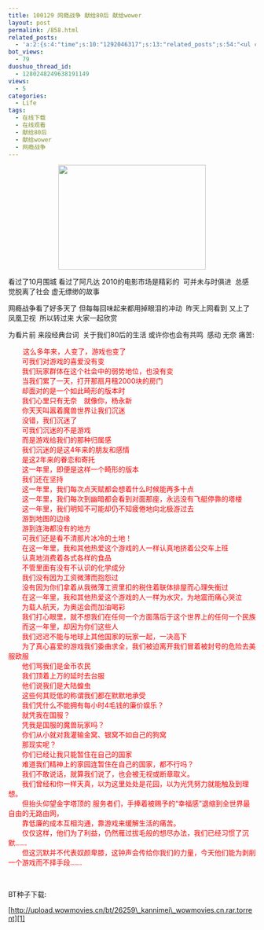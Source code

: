 ```yaml
---
title: 100129 网瘾战争 献给80后 献给wower
layout: post
permalink: /858.html
related_posts:
  - 'a:2:{s:4:"time";s:10:"1292046317";s:13:"related_posts";s:54:"<ul class="related_post"><li>No Related Post</li></ul>";}'
bot_views:
  - 79
duoshuo_thread_id:
  - 1280248249638191149
views:
  - 5
categories:
  - Life
tags:
  - 在线下载
  - 在线观看
  - 献给80后
  - 献给wower
  - 网瘾战争
---
```

<p style="text-align: center;">
  <a href="http://www.80aj.com/wp-content/uploads/2010/01/6_100121103501_1.jpg"><img class="aligncenter size-medium wp-image-859" title="6_100121103501_1" src="http://www.80aj.com/wp-content/uploads/2010/01/6_100121103501_1-300x213.jpg" alt="" width="300" height="213" /></a>
</p>

看过了10月围城 看过了阿凡达 2010的电影市场是精彩的  可并未与时俱进  总感觉脱离了社会 虚无缥缈的故事

网瘾战争看了好多天了 但每每回味起来都用掉眼泪的冲动  昨天上网看到 又上了 凤凰卫视  所以转过来 大家一起欣赏

为看片前 来段经典台词  关于我们80后的生活 或许你也会有共鸣  感动 无奈 痛苦:

<p style="text-align: left;">
  　    <span style="color: #ff0000;">这么多年来，人变了，游戏也变了<br /> 　　可我们对游戏的喜爱没有变<br /> 　　我们玩家群体在这个社会中的弱势地位，也没有变<br /> 　　当我们累了一天，打开那扇月租2000块的房门<br /> 　　却面对的是一个如此畸形的版本时<br /> 　　我们心里只有无奈　就像你，杨永新<br /> 　　你天天叫嚣着魔兽世界让我们沉迷<br /> 　　没错，我们沉迷了<br /> 　　可我们沉迷的不是游戏<br /> 　　而是游戏给我们的那种归属感<br /> 　　我们沉迷的是这4年来的朋友和感情<br /> 　　是这2年来的眷恋和寄托<br /> 　　这一年里，即便是这样一个畸形的版本<br /> 　　我们还在坚持<br /> 　　这一年里，我们每次点天赋都会想着什么时候能再多十点<br /> 　　这一年里，我们每次到幽暗都会看到对面那座，永远没有飞艇停靠的塔楼<br /> 　　这一年里，我们明知不可能却仍不知疲倦地向北极游过去<br /> 　　游到地图的边缘<br /> 　　游到连海都没有的地方<br /> 　　可我们还是看不清那片冰冷的土地！<br /> 　　在这一年里，我和其他热爱这个游戏的人一样认真地挤着公交车上班<br /> 　　认真地消费着各式各样的食品<br /> 　　不管里面有没有不认识的化学成分<br /> 　　我们没有因为工资微薄而抱怨过<br /> 　　没有因为你们拿着从我微薄工资里扣的税住着联体排屋而心理失衡过<br /> 　　在这一年里，我和其他热爱这个游戏的人一样为水灾，为地震而痛心哭泣<br /> 　　为载人航天，为奥运会而加油喝彩<br /> 　　我们打心眼里，就不想我们在任何一个方面落后于这个世界上的任何一个民族<br /> 　　而这一年里，却因为你们这些人<br /> 　　我们迟迟不能与地球上其他国家的玩家一起，一决高下<br /> 　　为了真心喜爱的游戏我们委曲求全，我们被迫离开我们冒着被封号的危险去美服欧服<br /> 　　他们骂我们是金币农民<br /> 　　我们顶着上万的延时去台服<br /> 　　他们说我们是大陆蝗虫<br /> 　　这些何其贬低的称谓我们都在默默地承受<br /> 　　我们凭什么不能拥有每小时4毛钱的廉价娱乐？<br /> 　　就凭我在国服？<br /> 　　凭我是国服的魔兽玩家吗？<br /> 　　你们从小就对我灌输金窝、银窝不如自己的狗窝<br /> 　　那现实呢？<br /> 　　你们已经让我只能暂住在自己的国家<br /> 　　难道我们精神上的家园连暂住在自己的国家，都不行吗？<br /> 　　我们不敢说话，就算我们说了，也会被无视或断章取义。<br /> 　　我们曾经和你一样天真，以为这里处处是花园，以为光凭努力就能触及到理想。<br /> 　　但抬头仰望金字塔顶的 服务者们，手捧着被赐予的“幸福感”退缩到全世界最自由的无路由网，<br /> 　　靠低廉的成本互相沟通，靠游戏来缓解生活的痛苦。<br /> 　　仅仅这样，他们为了利益，仍然雁过拔毛般的想尽办法，我们已经习惯了沉默……<br /> 　　但这沉默并不代表奴颜卑膝，这钟声会传给你我们的力量，今天他们能为剥削一个游戏而不择手段……<br /> </span>
</p>

 



BT种子下载:

[http://upload.wowmovies.cn/bt/26259\_kannimei\_wowmovies.cn.rar.torrent][1]

 [1]: http://upload.wowmovies.cn/bt/26259_kannimei_wowmovies.cn.rar.torrent